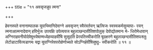 +++
title = "११ अवसृजन्नुप त्मना"

+++

हेवनस्पते वनानाम्पालक यूपाभिमानिदेवाग्ने अवसृजन् स्वैरंवर्तयन् ऋत्विजः स्वस्वकर्मसुव्यापा- रयन् त्मनाआत्मनादेवान् हविर्भुजः उपयक्षि उपेत्ययज बहुलञ्छन्दसीतिशपोलुक् देवोद्योतमानः मे- धिरोमेधावान् अग्निराहवनीयोदेवेषूभयेषाम्मध्येहव्याहवींषि सुसूदति प्रेरयतिस्वीकरोति षूदक्षरणे बहुलञ्छन्दसीतिशपःश्लुः लेटोडाटावित्यडागमः यद्वा यूपाग्निरेवपरोक्षेणोच्यते सोऽग्निर्हवींषिसुष्ठु- स्वीकरोति ॥ ११ ॥